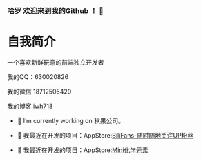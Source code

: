 ### 哈罗 欢迎来到我的Github ！ 👋

# 自我简介 

一个喜欢新鲜玩意的前端独立开发者

我的QQ：630020826  

我的微信 18712505420

我的博客 [iwh718](http://blog.borebooks.top)

- 🔭 I’m currently working on 秋果公司。

- 🌱  我最近在开发的项目：AppStore:[BiliFans-随时随地关注UP粉丝](https://apps.apple.com/cn/app/bilifans-%E9%9A%8F%E6%97%B6%E9%9A%8F%E5%9C%B0%E5%85%B3%E6%B3%A8up%E7%B2%89%E4%B8%9D/id1532896670)

- 🌱  我最近在开发的项目：AppStore:[Mini化学元素](https://apps.apple.com/cn/app/mini%E5%8C%96%E5%AD%A6%E5%85%83%E7%B4%A0/id1534560793)

<!--
**iwh718/iwh718** is a ✨ _special_ ✨ repository because its `README.md` (this file) appears on your GitHub profile.

Here are some ideas to get you started:

- 🔭 I’m currently working on ...
- 🌱 I’m currently learning ...
- 👯 I’m looking to collaborate on ...
- 🤔 I’m looking for help with ...
- 💬 Ask me about ...
- 📫 How to reach me: ...
- 😄 Pronouns: ...
- ⚡ Fun fact: ...
-->
